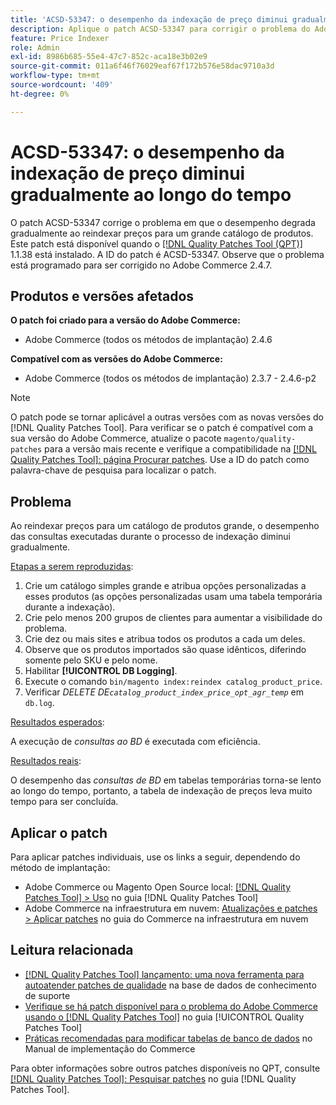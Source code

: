 ```yaml
---
title: 'ACSD-53347: o desempenho da indexação de preço diminui gradualmente ao longo do tempo'
description: Aplique o patch ACSD-53347 para corrigir o problema do Adobe Commerce em que o desempenho diminui gradualmente ao reindexar preços para um catálogo de produtos grande.
feature: Price Indexer
role: Admin
exl-id: 8986b685-55e4-47c7-852c-aca18e3b02e9
source-git-commit: 011a6f46f76029eaf67f172b576e58dac9710a3d
workflow-type: tm+mt
source-wordcount: '409'
ht-degree: 0%

---
```


# ACSD-53347: o desempenho da indexação de preço diminui gradualmente ao longo do tempo

O patch ACSD-53347 corrige o problema em que o desempenho degrada gradualmente ao reindexar preços para um grande catálogo de produtos. Este patch está disponível quando o [[!DNL Quality Patches Tool (QPT)]](https://experienceleague.adobe.com/en/docs/commerce-operations/tools/quality-patches-tool/quality-patches-tool-to-self-serve-quality-patches) 1.1.38 está instalado. A ID do patch é ACSD-53347. Observe que o problema está programado para ser corrigido no Adobe Commerce 2.4.7.

## Produtos e versões afetados

**O patch foi criado para a versão do Adobe Commerce:**

* Adobe Commerce (todos os métodos de implantação) 2.4.6

**Compatível com as versões do Adobe Commerce:**

* Adobe Commerce (todos os métodos de implantação) 2.3.7 - 2.4.6-p2

>[!NOTE]
>
>O patch pode se tornar aplicável a outras versões com as novas versões do [!DNL Quality Patches Tool]. Para verificar se o patch é compatível com a sua versão do Adobe Commerce, atualize o pacote `magento/quality-patches` para a versão mais recente e verifique a compatibilidade na [[!DNL Quality Patches Tool]: página Procurar patches](https://experienceleague.adobe.com/tools/commerce-quality-patches/index.html). Use a ID do patch como palavra-chave de pesquisa para localizar o patch.

## Problema

Ao reindexar preços para um catálogo de produtos grande, o desempenho das consultas executadas durante o processo de indexação diminui gradualmente.

<u>Etapas a serem reproduzidas</u>:

1. Crie um catálogo simples grande e atribua opções personalizadas a esses produtos (as opções personalizadas usam uma tabela temporária durante a indexação).
1. Crie pelo menos 200 grupos de clientes para aumentar a visibilidade do problema.
1. Crie dez ou mais sites e atribua todos os produtos a cada um deles.
1. Observe que os produtos importados são quase idênticos, diferindo somente pelo SKU e pelo nome.
1. Habilitar **[!UICONTROL DB Logging]**.
1. Execute o comando `bin/magento index:reindex catalog_product_price`.
1. Verificar *DELETE DE`catalog_product_index_price_opt_agr_temp`* em `db.log`.

<u>Resultados esperados</u>:

A execução de *consultas ao BD* é executada com eficiência.

<u>Resultados reais</u>:

O desempenho das *consultas de BD* em tabelas temporárias torna-se lento ao longo do tempo, portanto, a tabela de indexação de preços leva muito tempo para ser concluída.

## Aplicar o patch

Para aplicar patches individuais, use os links a seguir, dependendo do método de implantação:

* Adobe Commerce ou Magento Open Source local: [[!DNL Quality Patches Tool] > Uso](/help/tools/quality-patches-tool/usage.md) no guia [!DNL Quality Patches Tool]
* Adobe Commerce na infraestrutura em nuvem: [Atualizações e patches > Aplicar patches](https://experienceleague.adobe.com/docs/commerce-cloud-service/user-guide/develop/upgrade/apply-patches.html) no guia do Commerce na infraestrutura em nuvem

## Leitura relacionada

* [[!DNL Quality Patches Tool] lançamento: uma nova ferramenta para autoatender patches de qualidade](https://experienceleague.adobe.com/en/docs/commerce-operations/tools/quality-patches-tool/quality-patches-tool-to-self-serve-quality-patches) na base de dados de conhecimento de suporte
* [Verifique se há patch disponível para o problema do Adobe Commerce usando o  [!DNL Quality Patches Tool]](/help/tools/quality-patches-tool/patches-available-in-qpt/check-patch-for-magento-issue-with-magento-quality-patches.md) no guia [!UICONTROL Quality Patches Tool]
* [Práticas recomendadas para modificar tabelas de banco de dados](https://experienceleague.adobe.com/en/docs/commerce-operations/implementation-playbook/best-practices/development/modifying-core-and-third-party-tables#why-adobe-recommends-avoiding-modifications) no Manual de implementação do Commerce

Para obter informações sobre outros patches disponíveis no QPT, consulte [[!DNL Quality Patches Tool]: Pesquisar patches](https://experienceleague.adobe.com/tools/commerce-quality-patches/index.html) no guia [!DNL Quality Patches Tool].
